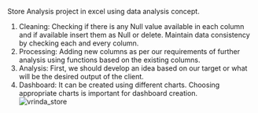 Store Analysis project in excel using data analysis concept. <br>
1. Cleaning: Checking if there is any Null value available in each column and if available insert them as Null or delete. Maintain data consistency by checking each and every column.<br>
2. Processing: Adding new columns as per our requirements of further analysis using functions based on the existing columns.<br>
3. Analysis: First, we should develop an idea based on our target or what will be the desired output of the client.<br>
4. Dashboard: It can be created using different charts. Choosing appropriate charts is important for dashboard creation.<br>
![vrinda_store](https://github.com/jeskhumancha/vrinda_store_analysis/assets/165833014/12dc356c-47d7-4593-81ec-bd96a4551a68)
